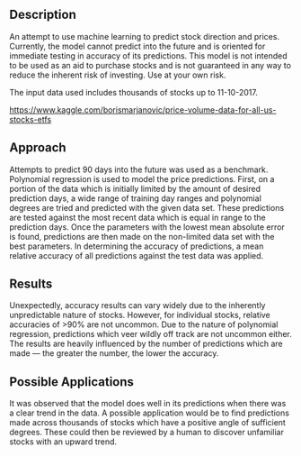 ## Description
An attempt to use machine learning to predict stock direction and prices. Currently, the model cannot predict into the future and is oriented for immediate testing in accuracy of its predictions. This model is not intended to be used as an aid to purchase stocks and is not guaranteed in any way to reduce the inherent risk of investing. Use at your own risk.

The input data used includes thousands of stocks up to 11-10-2017.

https://www.kaggle.com/borismarjanovic/price-volume-data-for-all-us-stocks-etfs

## Approach
Attempts to predict 90 days into the future was used as a benchmark. Polynomial regression is used to model the price predictions. First, on a portion of the data which is initially limited by the amount of desired prediction days, a wide range of training day ranges and polynomial degrees are tried and predicted with the given data set. These predictions are tested against the most recent data which is equal in range to the prediction days. Once the parameters with the lowest mean absolute error is found, predictions are then made on the non-limited data set with the best parameters. In determining the accuracy of predictions, a mean relative accuracy of all predictions against the test data was applied.

## Results
Unexpectedly, accuracy results can vary widely due to the inherently unpredictable nature of stocks. However, for individual stocks, relative accuracies of >90% are not uncommon. Due to the nature of polynomial regression, predictions which veer wildly off track are not uncommon either. The results are heavily influenced by the number of predictions which are made — the greater the number, the lower the accuracy.

## Possible Applications
It was observed that the model does well in its predictions when there was a clear trend in the data. A possible application would be to find predictions made across thousands of stocks which have a positive angle of sufficient degrees. These could then be reviewed by a human to discover unfamiliar stocks with an upward trend.
